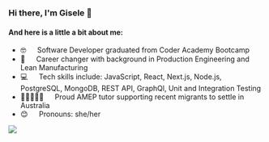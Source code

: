 ### Hi there, I'm Gisele 👋

#### And here is a little a bit about me:

- 🤓 &emsp; Software Developer graduated from Coder Academy Bootcamp
- 🌱 &emsp; Career changer with background in Production Engineering and Lean Manufacturing
- 💻 &emsp; Tech skills include: 
  JavaScript, React, Next.js, Node.js, PostgreSQL, MongoDB, REST API, GraphQl, Unit and Integration Testing
- 👩🏿‍🤝‍👩🏽 &emsp; Proud AMEP tutor supporting recent migrants to settle in Australia
- 😊 &emsp; Pronouns: she/her

<a href="https://www.linkedin.com/in/limagisele"><img src="https://img.shields.io/badge/linkedin-%230077B5.svg?style=for-the-badge&logo=linkedin&logoColor=white"></a>
<!--
**limagisele/limagisele** is a ✨ _special_ ✨ repository because its `README.md` (this file) appears on your GitHub profile.

Here are some ideas to get you started:

- 🔭 I’m currently working on ...
- 🌱 I’m currently learning ...
- 👯 I’m looking to collaborate on ...
- 🤔 I’m looking for help with ...
- 💬 Ask me about ...
- 📫 How to reach me: ...
- 😄 Pronouns: ...
- ⚡ Fun fact: ...
-->
